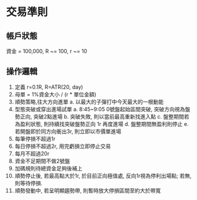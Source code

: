 # 交易準則
## 帳戶狀態
資金 = 100,000, R ~= 100, r ~= 10

## 操作邏輯
1. 定義 r=0.1R, R=ATR(20, day)
2. 母單 = 1%資金大小 / (r * 單位金額) 
2. 順勢策略,往大方向進單 
    a. 以最大的子彈打中今天最大的一根動能
3. 型態突破或穿出進場試單
    a. 8:45~9:05 0號盤起始區間突破, 突破方向視為盤勢正向, 突破2點進場
    b. 突破失敗, 則以當前最高重新找進入點
    c. 盤整期間若為盈利狀態, 則持續找突破盤勢正向 1r 再度進場
    d. 盤整期間無盈利則停止
    e. 若開盤即於同方向衝出3r, 則立即以市價單進場
4. 每筆停損不超過1r
5. 每日停損不超過2r, 用完虧損立即停止交易
6. 每月不超過20r 
7. 資金不足期間不做2號盤
8. 加碼規則待總資金足夠後補上
9. 順勢停止後, 若最高點大於1r, 於目前正向極值處, 反向1r視為停利出場點; 若無, 則等待停損.
10. 順勢發動中, 若呈明顯趨勢帶, 則暫時放大停損區間至約大於帶寬